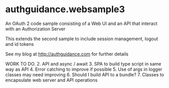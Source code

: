 # authguidance.websample3
An OAuth 2 code sample consisting of a Web UI and an API that interact with an Authorization Server

This extends the second sample to include session management, logout and id tokens

See my blog at http://authguidance.com for further details

WORK TO DO.
2. API and async / await
3. SPA to build type script in same way as API
4. Error catching to improve if possible
5. Use of args in logger classes may need improving
6. Should I build API to a bundle?
7. Classes to encapsulate web server and API operations